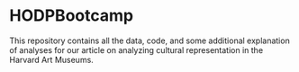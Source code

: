 # HODPBootcamp
This repository contains all the data, code, and some additional explanation of analyses for our article on analyzing cultural representation in the Harvard Art Museums.
